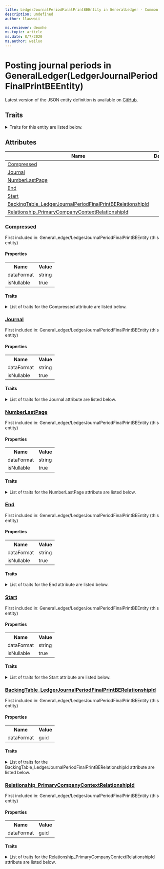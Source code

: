 ```yaml
---
title: LedgerJournalPeriodFinalPrintBEEntity in GeneralLedger - Common Data Model | Microsoft Docs
description: undefined
author: llawwaii

ms.reviewer: deonhe
ms.topic: article
ms.date: 8/7/2020
ms.author: weiluo
---
```


# Posting journal periods in GeneralLedger(LedgerJournalPeriodFinalPrintBEEntity)

  
 Latest version of the JSON entity definition is available on <a href="https://github.com/Microsoft/CDM/tree/master/schemaDocuments/core/operationsCommon/Entities/Finance/GeneralLedger/LedgerJournalPeriodFinalPrintBEEntity.cdm.json" target="_blank">GitHub</a>.  

## Traits

<details>
<summary>Traits for this entity are listed below.  
</summary>

**is.CDM.entityVersion**  
  <table><tr><th>Parameter</th><th>Value</th><th>Data type</th><th>Explanation</th></tr><tr><td>versionNumber</td><td>"1.1"</td><td>string</td><td>semantic version number of the entity</td></tr></table>

**is.application.releaseVersion**  
  <table><tr><th>Parameter</th><th>Value</th><th>Data type</th><th>Explanation</th></tr><tr><td>releaseVersion</td><td>"10.0.13.0"</td><td>string</td><td>semantic version number of the application introducing this entity</td></tr></table>

**is.localized.displayedAs**  
  Holds the list of language specific display text for an object.  <table><tr><th>Parameter</th><th>Value</th><th>Data type</th><th>Explanation</th></tr><tr><td>localizedDisplayText</td><td><table><tr><th>languageTag</th><th>displayText</th></tr><tr><td>en</td><td>Posting journal periods</td></tr></table></td><td>entity</td><td>a reference to the constant entity holding the list of localized text</td></tr></table>

</details>

## Attributes

|Name|Description|First Included in Instance|
|---|---|---|
|[Compressed](#Compressed)||<a href="LedgerJournalPeriodFinalPrintBEEntity.md" target="_blank">GeneralLedger/LedgerJournalPeriodFinalPrintBEEntity</a>|
|[Journal](#Journal)||<a href="LedgerJournalPeriodFinalPrintBEEntity.md" target="_blank">GeneralLedger/LedgerJournalPeriodFinalPrintBEEntity</a>|
|[NumberLastPage](#NumberLastPage)||<a href="LedgerJournalPeriodFinalPrintBEEntity.md" target="_blank">GeneralLedger/LedgerJournalPeriodFinalPrintBEEntity</a>|
|[End](#End)||<a href="LedgerJournalPeriodFinalPrintBEEntity.md" target="_blank">GeneralLedger/LedgerJournalPeriodFinalPrintBEEntity</a>|
|[Start](#Start)||<a href="LedgerJournalPeriodFinalPrintBEEntity.md" target="_blank">GeneralLedger/LedgerJournalPeriodFinalPrintBEEntity</a>|
|[BackingTable_LedgerJournalPeriodFinalPrintBERelationshipId](#BackingTable_LedgerJournalPeriodFinalPrintBERelationshipId)||<a href="LedgerJournalPeriodFinalPrintBEEntity.md" target="_blank">GeneralLedger/LedgerJournalPeriodFinalPrintBEEntity</a>|
|[Relationship_PrimaryCompanyContextRelationshipId](#Relationship_PrimaryCompanyContextRelationshipId)||<a href="LedgerJournalPeriodFinalPrintBEEntity.md" target="_blank">GeneralLedger/LedgerJournalPeriodFinalPrintBEEntity</a>|

### <a href=#Compressed name="Compressed">Compressed</a>

First included in: GeneralLedger/LedgerJournalPeriodFinalPrintBEEntity (this entity)  

#### Properties

<table><tr><th>Name</th><th>Value</th></tr><tr><td>dataFormat</td><td>string</td></tr><tr><td>isNullable</td><td>true</td></tr></table>

#### Traits

<details>
<summary>List of traits for the Compressed attribute are listed below.</summary>

**is.dataFormat.character**  
**is.dataFormat.big**  
**is.dataFormat.array**  
**is.nullable**  
The attribute value may be set to NULL.  

**is.dataFormat.character**  
**is.dataFormat.array**  
</details>

### <a href=#Journal name="Journal">Journal</a>

First included in: GeneralLedger/LedgerJournalPeriodFinalPrintBEEntity (this entity)  

#### Properties

<table><tr><th>Name</th><th>Value</th></tr><tr><td>dataFormat</td><td>string</td></tr><tr><td>isNullable</td><td>true</td></tr></table>

#### Traits

<details>
<summary>List of traits for the Journal attribute are listed below.</summary>

**is.dataFormat.character**  
**is.dataFormat.big**  
**is.dataFormat.array**  
**is.nullable**  
The attribute value may be set to NULL.  

**is.dataFormat.character**  
**is.dataFormat.array**  
</details>

### <a href=#NumberLastPage name="NumberLastPage">NumberLastPage</a>

First included in: GeneralLedger/LedgerJournalPeriodFinalPrintBEEntity (this entity)  

#### Properties

<table><tr><th>Name</th><th>Value</th></tr><tr><td>dataFormat</td><td>string</td></tr><tr><td>isNullable</td><td>true</td></tr></table>

#### Traits

<details>
<summary>List of traits for the NumberLastPage attribute are listed below.</summary>

**is.dataFormat.character**  
**is.dataFormat.big**  
**is.dataFormat.array**  
**is.nullable**  
The attribute value may be set to NULL.  

**is.dataFormat.character**  
**is.dataFormat.array**  
</details>

### <a href=#End name="End">End</a>

First included in: GeneralLedger/LedgerJournalPeriodFinalPrintBEEntity (this entity)  

#### Properties

<table><tr><th>Name</th><th>Value</th></tr><tr><td>dataFormat</td><td>string</td></tr><tr><td>isNullable</td><td>true</td></tr></table>

#### Traits

<details>
<summary>List of traits for the End attribute are listed below.</summary>

**is.dataFormat.character**  
**is.dataFormat.big**  
**is.dataFormat.array**  
**is.nullable**  
The attribute value may be set to NULL.  

**is.dataFormat.character**  
**is.dataFormat.array**  
</details>

### <a href=#Start name="Start">Start</a>

First included in: GeneralLedger/LedgerJournalPeriodFinalPrintBEEntity (this entity)  

#### Properties

<table><tr><th>Name</th><th>Value</th></tr><tr><td>dataFormat</td><td>string</td></tr><tr><td>isNullable</td><td>true</td></tr></table>

#### Traits

<details>
<summary>List of traits for the Start attribute are listed below.</summary>

**is.dataFormat.character**  
**is.dataFormat.big**  
**is.dataFormat.array**  
**is.nullable**  
The attribute value may be set to NULL.  

**is.dataFormat.character**  
**is.dataFormat.array**  
</details>

### <a href=#BackingTable_LedgerJournalPeriodFinalPrintBERelationshipId name="BackingTable_LedgerJournalPeriodFinalPrintBERelationshipId">BackingTable_LedgerJournalPeriodFinalPrintBERelationshipId</a>

First included in: GeneralLedger/LedgerJournalPeriodFinalPrintBEEntity (this entity)  

#### Properties

<table><tr><th>Name</th><th>Value</th></tr><tr><td>dataFormat</td><td>guid</td></tr></table>

#### Traits

<details>
<summary>List of traits for the BackingTable_LedgerJournalPeriodFinalPrintBERelationshipId attribute are listed below.</summary>

**is.dataFormat.character**  
**is.dataFormat.big**  
**is.dataFormat.array**  
**is.dataFormat.guid**  
**means.identity.entityId**  
**is.linkedEntity.identifier**  
Marks the attribute(s) that hold foreign key references to a linked (used as an attribute) entity. This attribute is added to the resolved entity to enumerate the referenced entities.  <table><tr><th>Parameter</th><th>Value</th><th>Data type</th><th>Explanation</th></tr><tr><td>entityReferences</td><td><table><tr><th>entityReference</th><th>attributeReference</th></tr><tr><td><a href="../../../Tables/Finance/Ledger/Group/LedgerJournalPeriodFinalPrintBE.md" target="_blank">/core/operationsCommon/Tables/Finance/Ledger/Group/LedgerJournalPeriodFinalPrintBE.cdm.json/LedgerJournalPeriodFinalPrintBE</a></td><td><a href="../../../Tables/Finance/Ledger/Group/LedgerJournalPeriodFinalPrintBE.md#RecId" target="_blank">RecId</a></td></tr></table></td><td>entity</td><td>a reference to the constant entity holding the list of entity references</td></tr></table>

**is.dataFormat.guid**  
**is.dataFormat.character**  
**is.dataFormat.array**  
</details>

### <a href=#Relationship_PrimaryCompanyContextRelationshipId name="Relationship_PrimaryCompanyContextRelationshipId">Relationship_PrimaryCompanyContextRelationshipId</a>

First included in: GeneralLedger/LedgerJournalPeriodFinalPrintBEEntity (this entity)  

#### Properties

<table><tr><th>Name</th><th>Value</th></tr><tr><td>dataFormat</td><td>guid</td></tr></table>

#### Traits

<details>
<summary>List of traits for the Relationship_PrimaryCompanyContextRelationshipId attribute are listed below.</summary>

**is.dataFormat.character**  
**is.dataFormat.big**  
**is.dataFormat.array**  
**is.dataFormat.guid**  
**means.identity.entityId**  
**is.linkedEntity.identifier**  
Marks the attribute(s) that hold foreign key references to a linked (used as an attribute) entity. This attribute is added to the resolved entity to enumerate the referenced entities.  <table><tr><th>Parameter</th><th>Value</th><th>Data type</th><th>Explanation</th></tr><tr><td>entityReferences</td><td><table><tr><th>entityReference</th><th>attributeReference</th></tr><tr><td><a href="../../../Tables/Finance/Ledger/Main/CompanyInfo.md" target="_blank">/core/operationsCommon/Tables/Finance/Ledger/Main/CompanyInfo.cdm.json/CompanyInfo</a></td><td><a href="../../../Tables/Finance/Ledger/Main/CompanyInfo.md#RecId" target="_blank">RecId</a></td></tr></table></td><td>entity</td><td>a reference to the constant entity holding the list of entity references</td></tr></table>

**is.dataFormat.guid**  
**is.dataFormat.character**  
**is.dataFormat.array**  
</details>
